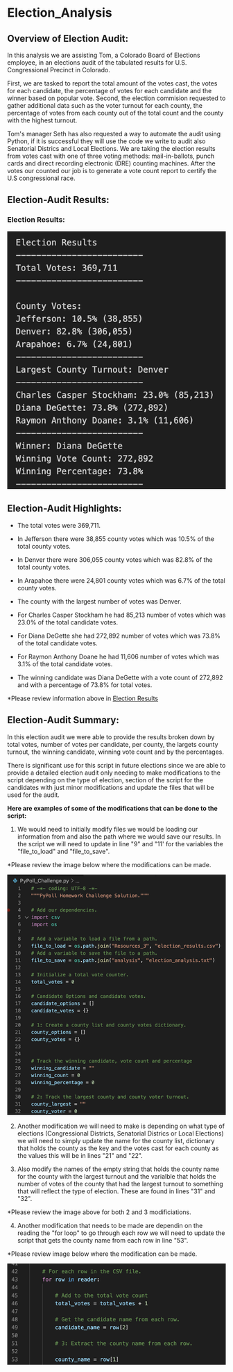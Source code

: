 # Election_Analysis


## Overview of Election Audit:

In this analysis we are assisting Tom, a Colorado Board of Elections employee, in an elections audit of the tabulated results for U.S. Congressional Precinct in Colorado. 

First, we are tasked to report the total amount of the votes cast, the votes for each candidate, the percentage of votes for each candidate and the winner based on popular vote. Second, the election commision requested to gather additional data such as the voter turnout for each county, the percentage of votes from each county out of the total count and the county with the highest turnout.

Tom's manager Seth has also requested a way to automate the audit using Python, if it is successful they will use the code we write to audit also Senatorial Districs and Local Elections. We are taking the election results from votes cast with one of three voting methods: mail-in-ballots, punch cards and direct recording electronic (DRE) counting machines. After the votes our counted our job is to generate a vote count report to certify the U.S congressional race. 


## Election-Audit Results:

### Election Results: 

![Election_Results](https://github.com/Lesliec87/Election_Analysis/blob/main/Resources_3/Election_Results.png)

## Election-Audit Highlights:

 - The total votes were 369,711.
  
 - In Jefferson there were 38,855 county votes which was 10.5% of the total county votes.
 - In Denver there were 306,055 county votes which was 82.8% of the total county votes.
 - In Arapahoe there were 24,801 county votes which was 6.7% of the total county votes.
   
 - The county with the largest number of votes was Denver.
   
 - For Charles Casper Stockham he had 85,213 number of votes which was 23.0% of the total candidate votes.
 - For Diana DeGette she had 272,892 number of votes which was 73.8% of the total candidate votes.
 - For Raymon Anthony Doane he had 11,606 number of votes which was 3.1% of the total candidate votes.
   
 - The winning candidate was Diana DeGette with a vote count of 272,892 and with a percentage of 73.8% for total votes.

 *Please review information above in [Election Results](#Election_Results)

## Election-Audit Summary: 

In this election audit we were able to provide the results broken down by total votes, number of votes per candidate, per county, the largets county turnout, the winning candidate, winning vote count and by the percentages.

There is significant use for this script in future elections since we are able to provide a detailed election audit only needing to make modifications to the script depending on the type of election, section of the script for the candidates with just minor modifications and update the files that will be used for the audit. 

**Here are examples of some of the modifications that can be done to the script:** 

1. We would need to initially modify files we would be loading our information from and also the path where we would save our results. In the script we will need to update in line "9" and "11' for the variables the "file_to_load" and "file_to_save". 

*Please review the image below where the modifications can be made. 

![Initial Modifications](https://github.com/Lesliec87/Election_Analysis/blob/main/Resources_3/python_code_1.png)

2. Another modification we will need to make is depending on what type of elections (Congressional Districts, Senatorial Districs or Local Elections) we will need to simply update the name for the county list, dictionary that holds the county as the key and the votes cast for each county as the values this will be in lines "21" and "22".

3. Also modify the names of the empty string that holds the county name for the county with the largest turnout and the varialble that holds the number of votes of the county that had the largest turnout to something that will reflect the type of election. These are found in lines "31" and "32".

*Please review the image above for both 2 and 3 modificiations.

4. Another modification that needs to be made are dependin on the reading the "for loop" to go through each row we will need to update the script that gets the county name from each row in line "53".

*Please review image below where the modification can be made. 

![Initial Modifications](https://github.com/Lesliec87/Election_Analysis/blob/main/Resources_3/python_code_2.png)

